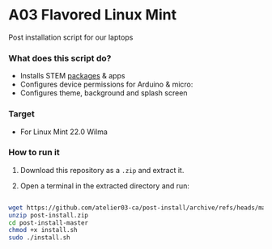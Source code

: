 # A03 Flavored Linux Mint

Post installation script for our laptops


### What does this script do?

* Installs STEM [packages](./.packages) & apps
* Configures device permissions for Arduino & micro:
* Configures theme, background and splash screen

### Target

* For Linux Mint 22.0 Wilma

### How to run it

1. Download this repository as a `.zip` and extract it.

2. Open a terminal in the extracted directory and run:

```sh

wget https://github.com/atelier03-ca/post-install/archive/refs/heads/master.zip -O post-install.zip
unzip post-install.zip
cd post-install-master
chmod +x install.sh
sudo ./install.sh
```